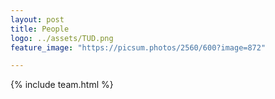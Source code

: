 ```yaml
---
layout: post
title: People
logo: ../assets/TUD.png
feature_image: "https://picsum.photos/2560/600?image=872"

---
```


{% include team.html %}
